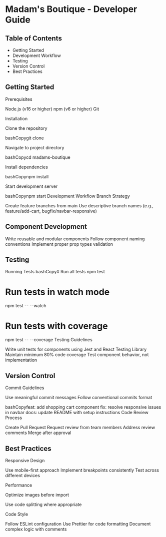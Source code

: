 # Madam's Boutique - Developer Guide

##  Table of Contents
- Getting Started
- Development Workflow
- Testing
- Version Control
- Best Practices

## Getting Started
Prerequisites

Node.js (v16 or higher)
npm (v6 or higher)
Git

Installation

Clone the repository

bashCopygit clone <repository-url>

Navigate to project directory

bashCopycd madams-boutique

Install dependencies

bashCopynpm install

Start development server

bashCopynpm start
Development Workflow
Branch Strategy

Create feature branches from main
Use descriptive branch names (e.g., feature/add-cart, bugfix/navbar-responsive)

## Component Development
Write reusable and modular components
Follow component naming conventions
Implement proper prop types validation

## Testing
Running Tests
bashCopy# Run all tests
npm test

# Run tests in watch mode
npm test -- --watch

# Run tests with coverage
npm test -- --coverage
Testing Guidelines

Write unit tests for components using Jest and React Testing Library
Maintain minimum 80% code coverage
Test component behavior, not implementation

## Version Control
Commit Guidelines

Use meaningful commit messages
Follow conventional commits format

bashCopyfeat: add shopping cart component
fix: resolve responsive issues in navbar
docs: update README with setup instructions
Code Review Process

Create Pull Request
Request review from team members
Address review comments
Merge after approval

## Best Practices
Responsive Design

Use mobile-first approach
Implement breakpoints consistently
Test across different devices

Performance

Optimize images before import

Use code splitting where appropriate

Code Style

Follow ESLint configuration
Use Prettier for code formatting
Document complex logic with comments